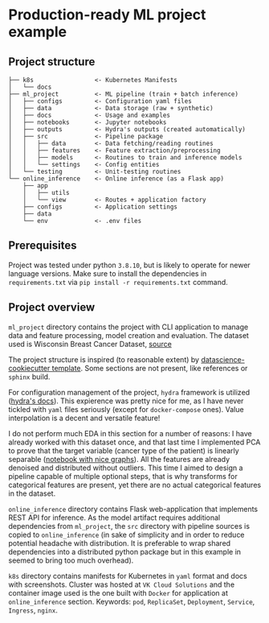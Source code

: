 # __Production-ready ML project example__

## __Project structure__

```
├── k8s                 <- Kubernetes Manifests
│   └── docs
├── ml_project          <- ML pipeline (train + batch inference)
│   ├── configs         <- Configuration yaml files
│   ├── data            <- Data storage (raw + synthetic)
│   ├── docs            <- Usage and examples
│   ├── notebooks       <- Jupyter notebooks
│   ├── outputs         <- Hydra's outputs (created automatically)
│   ├── src             <- Pipeline package
│   │   ├── data        <- Data fetching/reading routines
│   │   ├── features    <- Feature extraction/preprocessing
│   │   ├── models      <- Routines to train and inference models
│   │   └── settings    <- Config entities
│   └── testing         <- Unit-testing routines
└── online_inference    <- Online inference (as a Flask app)
    ├── app
    │   ├── utils
    │   └── view        <- Routes + application factory
    ├── configs         <- Application settings
    ├── data
    └── env             <- .env files
```

## __Prerequisites__

Project was tested under python `3.8.10`, but is likely to operate
for newer language versions.
Make sure to install the dependencies in `requirements.txt` via `pip install -r requirements.txt` command.

## __Project overview__
`ml_project` directory contains the project with CLI application to manage data and feature processing, model creation and evaluation. The dataset used is Wisconsin Breast Cancer Dataset, [source](https://archive.ics.uci.edu/ml/datasets/Breast+Cancer+Wisconsin+(Diagnostic))

The project structure is inspired (to reasonable extent) by [datascience-cookiecutter template](https://drivendata.github.io/cookiecutter-data-science/). Some sections are not present, like references or `sphinx` build.

For configuration management of the project, `hydra` framework is utilized ([hydra's docs](https://hydra.cc/)). This expierence was pretty nice for me, as I have never tickled with `yaml` files seriously (except for `docker-compose` ones). Value interpolation is a decent and versatile feature!

I do not perform much EDA in this section for a number of reasons: I have already worked with this dataset once, and that last time I implemented PCA to prove
that the target variable (cancer type of the patient) is linearly separable ([notebook with nice graphs](https://colab.research.google.com/github/sudotouchwoman/math-misc/blob/main/notebooks/PCA-and-graph-clustering.ipynb)). All the features are already denoised and distributed without outliers. This time I aimed to design a pipeline capable of multiple optional steps, that is why transforms for categorical features are present, yet there are no actual categorical features in the dataset.

`online_inference` directory contains Flask web-application that implements REST API for inference.
As the model artifact requires additional dependencies from `ml_project`, the `src` directory with pipeline sources is copied to `online_inference` (in sake of simplicity and in order to reduce  potential headache with distribution. It is preferable to wrap shared dependencies into a distributed python package but in this example in seemed to bring too much overhead).

`k8s` directory contains manifests for Kubernetes in `yaml` format and docs with screenshots.
Cluster was hosted at `VK Cloud Solutions` and the container image used is the one built with `Docker` for application at `online_inference` section.
Keywords: `pod`, `ReplicaSet`, `Deployment`, `Service`, `Ingress`, `nginx`.
